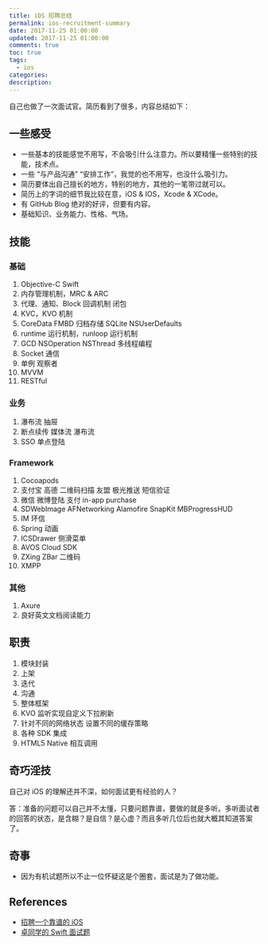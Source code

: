 ```yaml
---
title: iOS 招聘总结
permalink: ios-recruitment-summary
date: 2017-11-25 01:00:00
updated: 2017-11-25 01:00:00
comments: true
toc: true
tags:
  - ios
categories:
description:
---
```


自己也做了一次面试官。简历看到了很多，内容总结如下：

## 一些感受

- 一些基本的技能感觉不用写，不会吸引什么注意力。所以要精懂一些特别的技能，技术点。
- 一些 “与产品沟通” “安排工作”，我觉的也不用写，也没什么吸引力。
- 简历要体出自己擅长的地方，特别的地方，其他的一笔带过就可以。
- 简历上的字词的细节我比较在意，iOS & IOS，Xcode & XCode。
- 有 GitHub Blog 绝对的好评，但要有内容。
- 基础知识、业务能力、性格、气场。

<!-- more -->

## 技能

### 基础

1. Objective-C Swift
2. 内存管理机制，MRC & ARC
3. 代理、通知、Block 回调机制 闭包
4. KVC，KVO 机制
5. CoreData FMBD 归档存储 SQLite NSUserDefaults
6. runtime 运行机制，runloop 运行机制
7. GCD NSOperation NSThread 多线程编程
8. Socket 通信
9. 单例 观察者
10. MVVM
11. RESTful

### 业务

1. 瀑布流 抽屉
2. 断点续传 媒体流 瀑布流
3. SSO 单点登陆

### Framework

1. Cocoapods
2. 支付宝 高德 二维码扫描 友盟 极光推送 短信验证
3. 微信 微博登陆 支付 in-app purchase
4. SDWebImage AFNetworking Alamofire SnapKit MBProgressHUD
5. IM 环信
6. Spring 动画
7. ICSDrawer 侧滑菜单
8. AVOS Cloud SDK
9. ZXing ZBar 二维码
10. XMPP

### 其他

1. Axure
2. 良好英文文档阅读能力

## 职责

1. 模块封装
2. 上架
3. 迭代
4. 沟通
5. 整体框架
6. KVO 监听实现自定义下拉刷新
7. 针对不同的网络状态 设置不同的缓存策略
8. 各种 SDK 集成
9. HTML5 Native 相互调用

## 奇巧淫技

自己对 iOS 的理解还并不深，如何面试更有经验的人？

答：准备的问题可以自己并不太懂，只要问题靠谱，要做的就是多听。多听面试者的回答的状态，是含糊？是自信？是心虚？而且多听几位后也就大概其知道答案了。

## 奇事

- 因为有机试题所以不止一位怀疑这是个圈套，面试是为了做功能。

## References

- [招聘一个靠谱的 iOS](http://blog.sunnyxx.com/2015/07/04/ios-interview/)
- [卓同学的 Swift 面试题](http://www.jianshu.com/p/7c7f4b4e4efe)

